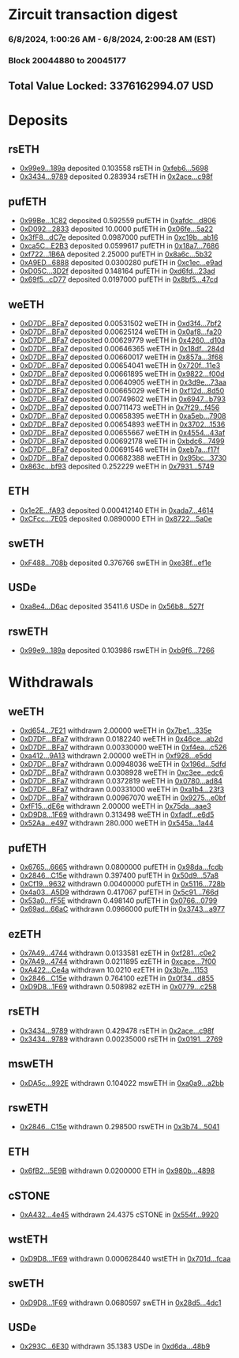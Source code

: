 # Zircuit transaction digest
### 6/8/2024, 1:00:26 AM - 6/8/2024, 2:00:28 AM (EST)
### Block 20044880 to 20045177

## Total Value Locked: 3376162994.07 USD

# Deposits
## rsETH
- [0x99e9...189a](https://etherscan.io/address/0x99e9410808D7F897e700A7e1397711E1cf9a189a) deposited 0.103558 rsETH in [0xfeb6...5698](https://etherscan.io/tx/0x99e9410808D7F897e700A7e1397711E1cf9a189a)
- [0x3434...9789](https://etherscan.io/address/0x34349c5569e7B846c3558961552D2202760A9789) deposited 0.283934 rsETH in [0x2ace...c98f](https://etherscan.io/tx/0x34349c5569e7B846c3558961552D2202760A9789)
## pufETH
- [0x99Be...1C82](https://etherscan.io/address/0x99Be1892C3bB69412280A71c3d231bc1B8031C82) deposited 0.592559 pufETH in [0xafdc...d806](https://etherscan.io/tx/0x99Be1892C3bB69412280A71c3d231bc1B8031C82)
- [0xD092...2833](https://etherscan.io/address/0xD0924fa320D66066bcC343A424FEE21bEEf72833) deposited 10.0000 pufETH in [0x06fe...5a22](https://etherscan.io/tx/0xD0924fa320D66066bcC343A424FEE21bEEf72833)
- [0x3fF8...dC7e](https://etherscan.io/address/0x3fF83aba72d3F593D586Fd8dF63A03BeBC67dC7e) deposited 0.0987000 pufETH in [0xc19b...ab16](https://etherscan.io/tx/0x3fF83aba72d3F593D586Fd8dF63A03BeBC67dC7e)
- [0xca5C...E2B3](https://etherscan.io/address/0xca5CFFd2c17aFC16b6F0a1F3660621dD2579E2B3) deposited 0.0599617 pufETH in [0x18a7...7686](https://etherscan.io/tx/0xca5CFFd2c17aFC16b6F0a1F3660621dD2579E2B3)
- [0xf722...1B6A](https://etherscan.io/address/0xf72290e63f18512D8bE87BF978e23D50c72A1B6A) deposited 2.25000 pufETH in [0x8a6c...5b32](https://etherscan.io/tx/0xf72290e63f18512D8bE87BF978e23D50c72A1B6A)
- [0xA9ED...6888](https://etherscan.io/address/0xA9ED53d25bCd62c92b02b7D6DA82Cb96b60D6888) deposited 0.0300280 pufETH in [0xc1ec...e9ad](https://etherscan.io/tx/0xA9ED53d25bCd62c92b02b7D6DA82Cb96b60D6888)
- [0xD05C...3D2f](https://etherscan.io/address/0xD05C0E1B72B271b6C988Ee91E1E10EC0ECA43D2f) deposited 0.148164 pufETH in [0xd6fd...23ad](https://etherscan.io/tx/0xD05C0E1B72B271b6C988Ee91E1E10EC0ECA43D2f)
- [0x69f5...cD77](https://etherscan.io/address/0x69f554D1156e58dd260572A64e300d3D81aCcD77) deposited 0.0197000 pufETH in [0x8bf5...47cd](https://etherscan.io/tx/0x69f554D1156e58dd260572A64e300d3D81aCcD77)
## weETH
- [0xD7DF...BFa7](https://etherscan.io/address/0xD7DF7E085214743530afF339aFC420c7c720BFa7) deposited 0.00531502 weETH in [0xd3f4...7bf2](https://etherscan.io/tx/0xD7DF7E085214743530afF339aFC420c7c720BFa7)
- [0xD7DF...BFa7](https://etherscan.io/address/0xD7DF7E085214743530afF339aFC420c7c720BFa7) deposited 0.00625124 weETH in [0x0af8...fa20](https://etherscan.io/tx/0xD7DF7E085214743530afF339aFC420c7c720BFa7)
- [0xD7DF...BFa7](https://etherscan.io/address/0xD7DF7E085214743530afF339aFC420c7c720BFa7) deposited 0.00629779 weETH in [0x4260...d10a](https://etherscan.io/tx/0xD7DF7E085214743530afF339aFC420c7c720BFa7)
- [0xD7DF...BFa7](https://etherscan.io/address/0xD7DF7E085214743530afF339aFC420c7c720BFa7) deposited 0.00646365 weETH in [0x18df...284d](https://etherscan.io/tx/0xD7DF7E085214743530afF339aFC420c7c720BFa7)
- [0xD7DF...BFa7](https://etherscan.io/address/0xD7DF7E085214743530afF339aFC420c7c720BFa7) deposited 0.00660017 weETH in [0x857a...3f68](https://etherscan.io/tx/0xD7DF7E085214743530afF339aFC420c7c720BFa7)
- [0xD7DF...BFa7](https://etherscan.io/address/0xD7DF7E085214743530afF339aFC420c7c720BFa7) deposited 0.00654041 weETH in [0x720f...11e3](https://etherscan.io/tx/0xD7DF7E085214743530afF339aFC420c7c720BFa7)
- [0xD7DF...BFa7](https://etherscan.io/address/0xD7DF7E085214743530afF339aFC420c7c720BFa7) deposited 0.00661895 weETH in [0x9822...f00d](https://etherscan.io/tx/0xD7DF7E085214743530afF339aFC420c7c720BFa7)
- [0xD7DF...BFa7](https://etherscan.io/address/0xD7DF7E085214743530afF339aFC420c7c720BFa7) deposited 0.00640905 weETH in [0x3d9e...73aa](https://etherscan.io/tx/0xD7DF7E085214743530afF339aFC420c7c720BFa7)
- [0xD7DF...BFa7](https://etherscan.io/address/0xD7DF7E085214743530afF339aFC420c7c720BFa7) deposited 0.00665029 weETH in [0xf12d...8d50](https://etherscan.io/tx/0xD7DF7E085214743530afF339aFC420c7c720BFa7)
- [0xD7DF...BFa7](https://etherscan.io/address/0xD7DF7E085214743530afF339aFC420c7c720BFa7) deposited 0.00749602 weETH in [0x6947...b793](https://etherscan.io/tx/0xD7DF7E085214743530afF339aFC420c7c720BFa7)
- [0xD7DF...BFa7](https://etherscan.io/address/0xD7DF7E085214743530afF339aFC420c7c720BFa7) deposited 0.00711473 weETH in [0x7f29...f456](https://etherscan.io/tx/0xD7DF7E085214743530afF339aFC420c7c720BFa7)
- [0xD7DF...BFa7](https://etherscan.io/address/0xD7DF7E085214743530afF339aFC420c7c720BFa7) deposited 0.00658395 weETH in [0xa5eb...7908](https://etherscan.io/tx/0xD7DF7E085214743530afF339aFC420c7c720BFa7)
- [0xD7DF...BFa7](https://etherscan.io/address/0xD7DF7E085214743530afF339aFC420c7c720BFa7) deposited 0.00654893 weETH in [0x3702...1536](https://etherscan.io/tx/0xD7DF7E085214743530afF339aFC420c7c720BFa7)
- [0xD7DF...BFa7](https://etherscan.io/address/0xD7DF7E085214743530afF339aFC420c7c720BFa7) deposited 0.00655667 weETH in [0x4554...43af](https://etherscan.io/tx/0xD7DF7E085214743530afF339aFC420c7c720BFa7)
- [0xD7DF...BFa7](https://etherscan.io/address/0xD7DF7E085214743530afF339aFC420c7c720BFa7) deposited 0.00692178 weETH in [0xbdc6...7499](https://etherscan.io/tx/0xD7DF7E085214743530afF339aFC420c7c720BFa7)
- [0xD7DF...BFa7](https://etherscan.io/address/0xD7DF7E085214743530afF339aFC420c7c720BFa7) deposited 0.00691546 weETH in [0xeb7a...f17f](https://etherscan.io/tx/0xD7DF7E085214743530afF339aFC420c7c720BFa7)
- [0xD7DF...BFa7](https://etherscan.io/address/0xD7DF7E085214743530afF339aFC420c7c720BFa7) deposited 0.00682388 weETH in [0x95bc...3730](https://etherscan.io/tx/0xD7DF7E085214743530afF339aFC420c7c720BFa7)
- [0x863c...bf93](https://etherscan.io/address/0x863c4D901846076C0eD6BE5bF1328D21160Ebf93) deposited 0.252229 weETH in [0x7931...5749](https://etherscan.io/tx/0x863c4D901846076C0eD6BE5bF1328D21160Ebf93)
## ETH
- [0x1e2E...fA93](https://etherscan.io/address/0x1e2EeC1a41f9e0A83288aB67f98bbcCD078CfA93) deposited 0.000412140 ETH in [0xada7...4614](https://etherscan.io/tx/0x1e2EeC1a41f9e0A83288aB67f98bbcCD078CfA93)
- [0xCFcc...7E05](https://etherscan.io/address/0xCFcc776442B20A420613992Ed5E1d5a061FC7E05) deposited 0.0890000 ETH in [0x8722...5a0e](https://etherscan.io/tx/0xCFcc776442B20A420613992Ed5E1d5a061FC7E05)
## swETH
- [0xF488...708b](https://etherscan.io/address/0xF488Aa25A94953Ea6550d263D8b4620d6c95708b) deposited 0.376766 swETH in [0xe38f...ef1e](https://etherscan.io/tx/0xF488Aa25A94953Ea6550d263D8b4620d6c95708b)
## USDe
- [0xa8e4...D6ac](https://etherscan.io/address/0xa8e4C365dF56b80ffcb2B6864342D0Fb897AD6ac) deposited 35411.6 USDe in [0x56b8...527f](https://etherscan.io/tx/0xa8e4C365dF56b80ffcb2B6864342D0Fb897AD6ac)
## rswETH
- [0x99e9...189a](https://etherscan.io/address/0x99e9410808D7F897e700A7e1397711E1cf9a189a) deposited 0.103986 rswETH in [0xb9f6...7266](https://etherscan.io/tx/0x99e9410808D7F897e700A7e1397711E1cf9a189a)
# Withdrawals
## weETH
- [0xd654...7E21](https://etherscan.io/address/0xd654007b8EfB39769Fa87558f9FAd2b10B1A7E21) withdrawn 2.00000 weETH in [0x7be1...335e](https://etherscan.io/tx/0xd654007b8EfB39769Fa87558f9FAd2b10B1A7E21)
- [0xD7DF...BFa7](https://etherscan.io/address/0xD7DF7E085214743530afF339aFC420c7c720BFa7) withdrawn 0.0182240 weETH in [0x46ce...ab2d](https://etherscan.io/tx/0xD7DF7E085214743530afF339aFC420c7c720BFa7)
- [0xD7DF...BFa7](https://etherscan.io/address/0xD7DF7E085214743530afF339aFC420c7c720BFa7) withdrawn 0.00330000 weETH in [0xf4ea...c526](https://etherscan.io/tx/0xD7DF7E085214743530afF339aFC420c7c720BFa7)
- [0xa412...9A13](https://etherscan.io/address/0xa412Cd33cE8b5cec7459cD66F4B2D7514ecb9A13) withdrawn 2.00000 weETH in [0xf928...e5dd](https://etherscan.io/tx/0xa412Cd33cE8b5cec7459cD66F4B2D7514ecb9A13)
- [0xD7DF...BFa7](https://etherscan.io/address/0xD7DF7E085214743530afF339aFC420c7c720BFa7) withdrawn 0.00948036 weETH in [0x196d...5dfd](https://etherscan.io/tx/0xD7DF7E085214743530afF339aFC420c7c720BFa7)
- [0xD7DF...BFa7](https://etherscan.io/address/0xD7DF7E085214743530afF339aFC420c7c720BFa7) withdrawn 0.0308928 weETH in [0xc3ee...edc6](https://etherscan.io/tx/0xD7DF7E085214743530afF339aFC420c7c720BFa7)
- [0xD7DF...BFa7](https://etherscan.io/address/0xD7DF7E085214743530afF339aFC420c7c720BFa7) withdrawn 0.0372819 weETH in [0x0780...ad84](https://etherscan.io/tx/0xD7DF7E085214743530afF339aFC420c7c720BFa7)
- [0xD7DF...BFa7](https://etherscan.io/address/0xD7DF7E085214743530afF339aFC420c7c720BFa7) withdrawn 0.00331000 weETH in [0xa1b4...23f3](https://etherscan.io/tx/0xD7DF7E085214743530afF339aFC420c7c720BFa7)
- [0xD7DF...BFa7](https://etherscan.io/address/0xD7DF7E085214743530afF339aFC420c7c720BFa7) withdrawn 0.00967070 weETH in [0x9275...e0bf](https://etherscan.io/tx/0xD7DF7E085214743530afF339aFC420c7c720BFa7)
- [0xfF15...dE6e](https://etherscan.io/address/0xfF15Ed087d58000c5BB62c59eCE8E94e63CadE6e) withdrawn 2.00000 weETH in [0x75da...aae3](https://etherscan.io/tx/0xfF15Ed087d58000c5BB62c59eCE8E94e63CadE6e)
- [0xD9D8...1F69](https://etherscan.io/address/0xD9D836EBC67Abeec65b29E586F89816Dab991F69) withdrawn 0.313498 weETH in [0xfadf...e6d5](https://etherscan.io/tx/0xD9D836EBC67Abeec65b29E586F89816Dab991F69)
- [0x52Aa...e497](https://etherscan.io/address/0x52Aa899454998Be5b000Ad077a46Bbe360F4e497) withdrawn 280.000 weETH in [0x545a...1a44](https://etherscan.io/tx/0x52Aa899454998Be5b000Ad077a46Bbe360F4e497)
## pufETH
- [0x6765...6665](https://etherscan.io/address/0x676568BF939E7B2a371a2AAe83F85fBD47c96665) withdrawn 0.0800000 pufETH in [0x98da...fcdb](https://etherscan.io/tx/0x676568BF939E7B2a371a2AAe83F85fBD47c96665)
- [0x2846...C15e](https://etherscan.io/address/0x2846Ca8f5C8fFd2F2b360e4eC6AcaEc4F0c7C15e) withdrawn 0.397400 pufETH in [0x50d9...57a8](https://etherscan.io/tx/0x2846Ca8f5C8fFd2F2b360e4eC6AcaEc4F0c7C15e)
- [0xCf19...9632](https://etherscan.io/address/0xCf19D05992af713eA8Ca7A54243913fbe5929632) withdrawn 0.00400000 pufETH in [0x5116...728b](https://etherscan.io/tx/0xCf19D05992af713eA8Ca7A54243913fbe5929632)
- [0x4a03...A5D9](https://etherscan.io/address/0x4a03B3965D09DE6b9B809768914bB62af1A1A5D9) withdrawn 0.417067 pufETH in [0x5c91...766d](https://etherscan.io/tx/0x4a03B3965D09DE6b9B809768914bB62af1A1A5D9)
- [0x53a0...fF5E](https://etherscan.io/address/0x53a0d60aC972bCd26dC26277FcFa88C95488fF5E) withdrawn 0.498140 pufETH in [0x0766...0799](https://etherscan.io/tx/0x53a0d60aC972bCd26dC26277FcFa88C95488fF5E)
- [0x69ad...66aC](https://etherscan.io/address/0x69ade829890779F6E58Df601dBA1cCD5157b66aC) withdrawn 0.0966000 pufETH in [0x3743...a977](https://etherscan.io/tx/0x69ade829890779F6E58Df601dBA1cCD5157b66aC)
## ezETH
- [0x7A49...4744](https://etherscan.io/address/0x7A493Be5c2ce014cD049Bf178a1ac0Db1B434744) withdrawn 0.0133581 ezETH in [0xf281...c0e2](https://etherscan.io/tx/0x7A493Be5c2ce014cD049Bf178a1ac0Db1B434744)
- [0x7A49...4744](https://etherscan.io/address/0x7A493Be5c2ce014cD049Bf178a1ac0Db1B434744) withdrawn 0.0211895 ezETH in [0xcace...7f00](https://etherscan.io/tx/0x7A493Be5c2ce014cD049Bf178a1ac0Db1B434744)
- [0xA422...Ce4a](https://etherscan.io/address/0xA422Aba7Cded6118d2f25ae486237eFEa9ADCe4a) withdrawn 10.0210 ezETH in [0x3b7e...1153](https://etherscan.io/tx/0xA422Aba7Cded6118d2f25ae486237eFEa9ADCe4a)
- [0x2846...C15e](https://etherscan.io/address/0x2846Ca8f5C8fFd2F2b360e4eC6AcaEc4F0c7C15e) withdrawn 0.764100 ezETH in [0x0f34...d855](https://etherscan.io/tx/0x2846Ca8f5C8fFd2F2b360e4eC6AcaEc4F0c7C15e)
- [0xD9D8...1F69](https://etherscan.io/address/0xD9D836EBC67Abeec65b29E586F89816Dab991F69) withdrawn 0.508982 ezETH in [0x0779...c258](https://etherscan.io/tx/0xD9D836EBC67Abeec65b29E586F89816Dab991F69)
## rsETH
- [0x3434...9789](https://etherscan.io/address/0x34349c5569e7B846c3558961552D2202760A9789) withdrawn 0.429478 rsETH in [0x2ace...c98f](https://etherscan.io/tx/0x34349c5569e7B846c3558961552D2202760A9789)
- [0x3434...9789](https://etherscan.io/address/0x34349c5569e7B846c3558961552D2202760A9789) withdrawn 0.00235000 rsETH in [0x0191...2769](https://etherscan.io/tx/0x34349c5569e7B846c3558961552D2202760A9789)
## mswETH
- [0xDA5c...992E](https://etherscan.io/address/0xDA5c94825FEB00D9397B0496e25b362784c7992E) withdrawn 0.104022 mswETH in [0xa0a9...a2bb](https://etherscan.io/tx/0xDA5c94825FEB00D9397B0496e25b362784c7992E)
## rswETH
- [0x2846...C15e](https://etherscan.io/address/0x2846Ca8f5C8fFd2F2b360e4eC6AcaEc4F0c7C15e) withdrawn 0.298500 rswETH in [0x3b74...5041](https://etherscan.io/tx/0x2846Ca8f5C8fFd2F2b360e4eC6AcaEc4F0c7C15e)
## ETH
- [0x6fB2...5E9B](https://etherscan.io/address/0x6fB2cEF2039f36B1A1777f4E5274c06913a75E9B) withdrawn 0.0200000 ETH in [0x980b...4898](https://etherscan.io/tx/0x6fB2cEF2039f36B1A1777f4E5274c06913a75E9B)
## cSTONE
- [0xA432...4e45](https://etherscan.io/address/0xA432CA1EdAbf81A8373fE2D655a2811ed2634e45) withdrawn 24.4375 cSTONE in [0x554f...9920](https://etherscan.io/tx/0xA432CA1EdAbf81A8373fE2D655a2811ed2634e45)
## wstETH
- [0xD9D8...1F69](https://etherscan.io/address/0xD9D836EBC67Abeec65b29E586F89816Dab991F69) withdrawn 0.000628440 wstETH in [0x701d...fcaa](https://etherscan.io/tx/0xD9D836EBC67Abeec65b29E586F89816Dab991F69)
## swETH
- [0xD9D8...1F69](https://etherscan.io/address/0xD9D836EBC67Abeec65b29E586F89816Dab991F69) withdrawn 0.0680597 swETH in [0x28d5...4dc1](https://etherscan.io/tx/0xD9D836EBC67Abeec65b29E586F89816Dab991F69)
## USDe
- [0x293C...6E30](https://etherscan.io/address/0x293C6937D8D82e05B01335F7B33FBA0c8e256E30) withdrawn 35.1383 USDe in [0xd6da...48b9](https://etherscan.io/tx/0x293C6937D8D82e05B01335F7B33FBA0c8e256E30)
